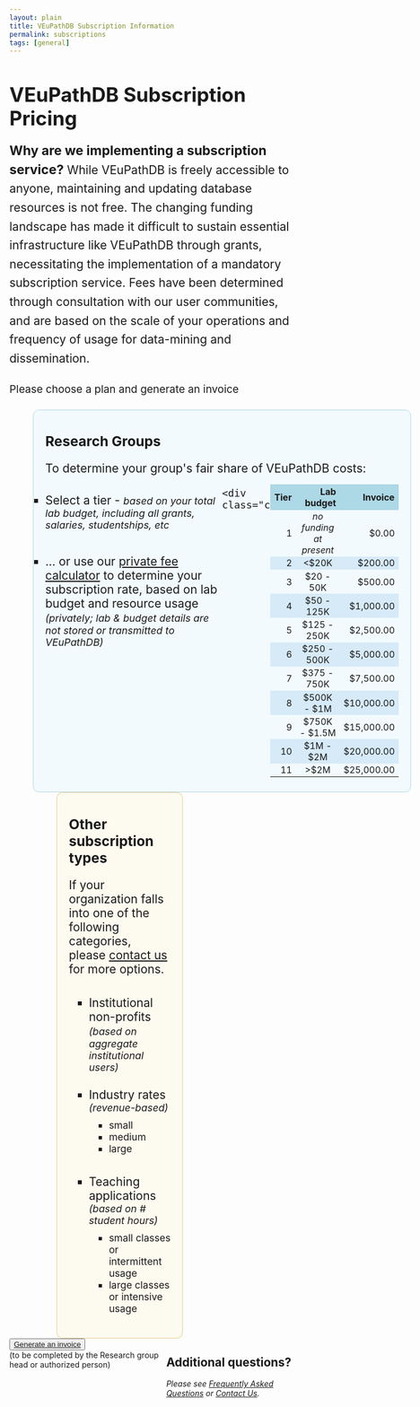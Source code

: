 ```yaml
---
layout: plain
title: VEuPathDB Subscription Information
permalink: subscriptions
tags: [general]
---
```

<style>
  h1 {
    font-size: 2.5em;
    margin-bottom:0;
    padding-bottom:0;
    padding-top:0;
  }

  div.static-content {
    font-size:150%;
 
    h2 {
      font-size: 90%;
      font-weight:400;
      padding-bottom:0.5em;
    }
    h3 {
      margin-bottom:0.4em;
      padding-top:0.25em;
    }

    div.top {
      line-height:1.6em;
    }
    ul {
      list-style-type: square;
    }
 
    div.column1 {
      flex: 0 0 50%; 
      border-radius: .5em;
      border: 1px solid lightblue;
      background: #e6f7fd78;
      padding: 0 1em 0.5em;
      margin-left: 2em;
      min-width: 30em;

      p {
        margin-bottom:0;
      }
    }
    div.column2 {
      position:relative;
      flex: 0 0 auto;
      width: 36%;
      border-radius: .5em;
      border: 1px solid #dbb667a6;
      background: #fdf9e696;
      padding: 0 1em 0;
      margin-left: 4em;

      li li {
        font-size: smaller;
        padding: 0;
      }
      li ul {
        padding-top: 0.5em;
        padding-bottom: 0.5em;
      }
      div ul li {
        padding-top: 0.5em;
        padding-bottom: 0.5em; 
      } 
    }
   
    div.column11 {
      flex: 0 0 50%;
    }
    div.column12 {
      flex: 0 0 auto;
      margin-left: 1em;
    }
 
    .column11 li {
      padding-top: 1.5em;
      padding-bottom: 0.5em;
    }
    .column11 ul {
      padding-left: 0;
      margin-top: 0;
    }

    .column2 li {
      padding-top: 0.7em;
      padding-bottom: 0.5em;
    }

    td {
      text-align: right;
      padding: 0.10em 0.4em;
    }
    thead td {
      font-weight: bold;
      border: 1px solid lightblue;
      background: lightblue;
    }
    tbody tr.alt td {
      background: #d6eaf8;
    }
    td.center {
      text-align: center;
    }

    div.column3 {
      flex: 0 0 50%;
      border-radius: .5em;
      border: 1px solid lightblue;
      background: lightblue;
      padding: 0 1em 0;
      margin-left: 2em;
      margin-top: 1em;
      div {
        display: flex;
        justify-content: center;
        align-items: center;
      }
     min-width: 26em;
    }
    div.column4 {
      position:relative;
      flex: 0 0 auto;
      width: 36%;
      border-radius: .5em;
      border: 1px solid #dbb667a6;
      background: wheat;
      padding: 0 1em 0;
      margin-left: 4em;
      margin-top: 1em;
    }

    .button-3 {
      font-size: 140%;
      background-color: green;
      border: 0.15em solid green;
      border-radius: 8px;
      box-shadow: rgba(27, 31, 35, 0.04) 0 1px 0, rgba(255, 255, 255, 0.25) 0 1px 0 inset;
      box-sizing: border-box;
      color: white;
      cursor: pointer;
      font-weight: 400;
      margin-top: 1em;
      padding: 0.4em 0.7em;
      transition: background-color 0.2s cubic-bezier(0.3, 0, 0.5, 1);
      touch-action: manipulation;
      vertical-align: middle;
    }
    .button-3:focus:not(:focus-visible):not(.focus-visible) {
      box-shadow: none;
      outline: none;
    }
    .button-3:hover {
      background-color: #2c974b;
    }
    .button-3:focus {
      box-shadow: rgba(46, 164, 79, .4) 0 0 0 3px;
      outline: none;
    }
    .button-3:active {
      background-color: #298e46;
      box-shadow: rgba(20, 70, 32, .2) 0 1px 0 inset;
    }
    .button-3 a {
      text-decoration: none;
      color: white;
    }
    .small {
      font-size:85%;
      font-style:italic;
    }
    div.small {
      text-align: center;
      padding-top: 0.5em;
    }
  }
</style>

<h1>VEuPathDB Subscription Pricing</h1>

<div class="static-content">

  <div class="top">
    <p><b style="font-size:110%">Why are we implementing a subscription service?</b> While VEuPathDB is freely accessible to anyone, maintaining and updating database resources is not free. The changing funding landscape has made it difficult to sustain essential infrastructure like VEuPathDB through grants, necessitating the implementation of a mandatory subscription service. Fees have been determined through consultation with our user communities, and are based on the scale of your operations and frequency of usage for data-mining and dissemination.</p>
  </div>

  <h2>Please choose a plan and generate an invoice</h2>

  <div style="display:flex">
  <div class="column1">
    <h3>Research Groups</h3>
    <p>To determine your group's fair share of VEuPathDB costs:</p>
    <div style="display:flex">
    <div class="column11">
    <ul>
      <li>Select a tier - <span class="small">based on your total lab budget, including all grants, salaries, studentships, etc</span> </li>
      <li>... or use our <a href="https://docs.google.com/spreadsheets/d/1nvfeTIqPszfKyElrfAiW1KnB9bL5BSqmVeux_7u9XEo/copy?gid=790763898#gid=790763898" target="_blank" rel="noopener noreferrer">private fee calculator</a> to determine your subscription rate, based on lab budget and resource usage
        <span class="small">(privately; lab & budget details are not stored or transmitted to VEuPathDB)</span></li>
    </ul>
    </div>

    <div class="column12">
  <table>
  <thead><tr>
    <td>Tier</td>
    <td>Lab budget</td>
    <td>Invoice</td>
  </tr></thead>
  <tbody><tr>
    <td>1</td>
    <td class="center"><i>no funding at present</i></td>
    <td>$0.00</td>
  </tr>
  <tr class="alt">
    <td>2</td>
    <td class="center">&lt;$20K</td>
    <td>$200.00</td>
  </tr>
  <tr>
    <td>3</td>
    <td class="center">$20 - 50K</td>
    <td>$500.00</td>
  </tr>
  <tr class="alt">
    <td>4</td>
    <td class="center">$50 - 125K</td>
    <td>$1,000.00</td>
  </tr>
  <tr>
    <td>5</td>
    <td class="center">$125 - 250K</td>
    <td>$2,500.00</td>
  </tr>
  <tr class="alt">
    <td>6</td>
    <td class="center">$250 - 500K</td>
    <td>$5,000.00</td>
  </tr>
  <tr>
    <td>7</td>
    <td class="center">$375 - 750K</td>
    <td>$7,500.00</td>
  </tr>
  <tr class="alt">
    <td>8</td>
    <td class="center">$500K - $1M</td>
    <td>$10,000.00</td>
  </tr>
  <tr>
    <td>9</td>
    <td class="center">$750K - $1.5M</td>
    <td>$15,000.00</td>
  </tr>
  <tr class="alt">
    <td>10</td>
    <td class="center">$1M - $2M</td>
    <td>$20,000.00</td>
  </tr>
  <tr>
    <td>11</td>
    <td class="center">&gt;$2M</td>
    <td>$25,000.00</td>
  </tr></tbody>
  </table>
    </div>
    </div>
  </div>  <!-- end of column1 -->

  <div class="column2">     
    <h3>Other subscription types</h3>
    <p>If your organization falls into one of the following categories, please
      <a href="mailto:subscriptions@veupathdb.org">contact us</a> for more options.</p>
    <ul>
        <li>Institutional non-profits <span class="small">(based on aggregate institutional users)</span>
        </li>
        <li>Industry rates <span class="small">(revenue-based)</span>
          <ul>
            <li>small</li>
            <li>medium</li>
            <li>large</li>
          </ul>
        </li>
        <li>Teaching applications <span class="small">(based on # student hours)</span> 
          <ul>
            <li>small classes or intermittent usage</li>
            <li>large classes or intensive usage</li>
          </ul>
        </li>
    </ul>
  </div>  <!-- end of column2 -->
  </div>

  <div style="display:flex">
  <div class="column3">
      <div><button class="button-3"><a href="https://upenn.co1.qualtrics.com/jfe/form/SV_eKVRjzgyS05uwNU" target="_blank" rel="noopener noreferrer">
        Generate an invoice</a></button></div>
      <div class="small">(to be completed by the Research group head or authorized person)</div>
  </div>
  <div class="column4">
    <h2>Additional questions?</h2>
    <p><i>Please see <a href="/a/app/static-content/faq.html">Frequently Asked Questions</a> or <a href="/a/app/contact-us">Contact Us</a>.
      </i></p>
  </div>
  </div>

<br>

</div>

